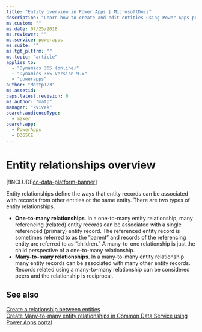 ```yaml
---
title: "Entity overview in Power Apps | MicrosoftDocs"
description: "Learn how to create and edit entities using Power Apps portal"
ms.custom: ""
ms.date: 07/25/2018
ms.reviewer: ""
ms.service: powerapps
ms.suite: ""
ms.tgt_pltfrm: ""
ms.topic: "article"
applies_to: 
  - "Dynamics 365 (online)"
  - "Dynamics 365 Version 9.x"
  - "powerapps"
author: "Mattp123"
ms.assetid: 
caps.latest.revision: 0
ms.author: "matp"
manager: "kvivek"
search.audienceType: 
  - maker
search.app: 
  - PowerApps
  - D365CE
---
```


# Entity relationships overview

[!INCLUDE[cc-data-platform-banner](../../includes/cc-data-platform-banner.md)]

Entity relationships define the ways that entity records can be associated with records from other entities or the same entity. There are two types of entity relationships.
- **One-to-many relationships**. In a one-to-many entity relationship, many referencing (related) entity records can be associated with a single referenced (primary) entity record. The referenced entity record is sometimes referred to as the ”parent” and records of the referencing entity are referred to as ”children.”  A many-to-one relationship is just the child perspective of a one-to-many relationship.
- **Many-to-many relationships**. In a many-to-many entity relationship many entity records can be associated with many other entity records. Records related using a many-to-many relationship can be considered peers and the relationship is reciprocal. 

## See also
[Create a relationship between entities](data-platform-entity-lookup.md) <br/>
[Create Many-to-many entity relationships in Common Data Service using Power Apps portal](create-edit-nn-relationships-portal.md)

